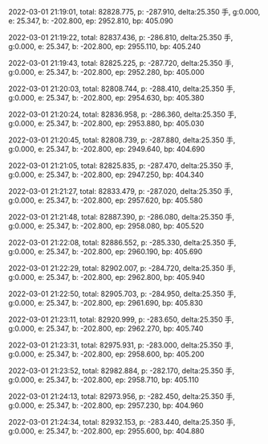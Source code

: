 2022-03-01 21:19:01, total: 82828.775, p: -287.910, delta:25.350 手, g:0.000, e: 25.347, b: -202.800, ep: 2952.810, bp: 405.090

2022-03-01 21:19:22, total: 82837.436, p: -286.810, delta:25.350 手, g:0.000, e: 25.347, b: -202.800, ep: 2955.110, bp: 405.240

2022-03-01 21:19:43, total: 82825.225, p: -287.720, delta:25.350 手, g:0.000, e: 25.347, b: -202.800, ep: 2952.280, bp: 405.000

2022-03-01 21:20:03, total: 82808.744, p: -288.410, delta:25.350 手, g:0.000, e: 25.347, b: -202.800, ep: 2954.630, bp: 405.380

2022-03-01 21:20:24, total: 82836.958, p: -286.360, delta:25.350 手, g:0.000, e: 25.347, b: -202.800, ep: 2953.880, bp: 405.030

2022-03-01 21:20:45, total: 82808.739, p: -287.880, delta:25.350 手, g:0.000, e: 25.347, b: -202.800, ep: 2949.640, bp: 404.690

2022-03-01 21:21:05, total: 82825.835, p: -287.470, delta:25.350 手, g:0.000, e: 25.347, b: -202.800, ep: 2947.250, bp: 404.340

2022-03-01 21:21:27, total: 82833.479, p: -287.020, delta:25.350 手, g:0.000, e: 25.347, b: -202.800, ep: 2957.620, bp: 405.580

2022-03-01 21:21:48, total: 82887.390, p: -286.080, delta:25.350 手, g:0.000, e: 25.347, b: -202.800, ep: 2958.080, bp: 405.520

2022-03-01 21:22:08, total: 82886.552, p: -285.330, delta:25.350 手, g:0.000, e: 25.347, b: -202.800, ep: 2960.190, bp: 405.690

2022-03-01 21:22:29, total: 82902.007, p: -284.720, delta:25.350 手, g:0.000, e: 25.347, b: -202.800, ep: 2962.800, bp: 405.940

2022-03-01 21:22:50, total: 82905.703, p: -284.950, delta:25.350 手, g:0.000, e: 25.347, b: -202.800, ep: 2961.690, bp: 405.830

2022-03-01 21:23:11, total: 82920.999, p: -283.650, delta:25.350 手, g:0.000, e: 25.347, b: -202.800, ep: 2962.270, bp: 405.740

2022-03-01 21:23:31, total: 82975.931, p: -283.000, delta:25.350 手, g:0.000, e: 25.347, b: -202.800, ep: 2958.600, bp: 405.200

2022-03-01 21:23:52, total: 82982.884, p: -282.170, delta:25.350 手, g:0.000, e: 25.347, b: -202.800, ep: 2958.710, bp: 405.110

2022-03-01 21:24:13, total: 82973.956, p: -282.450, delta:25.350 手, g:0.000, e: 25.347, b: -202.800, ep: 2957.230, bp: 404.960

2022-03-01 21:24:34, total: 82932.153, p: -283.440, delta:25.350 手, g:0.000, e: 25.347, b: -202.800, ep: 2955.600, bp: 404.880